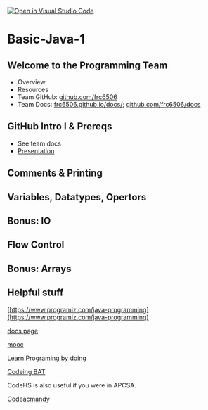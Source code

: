 [![Open in Visual Studio Code](https://classroom.github.com/assets/open-in-vscode-f059dc9a6f8d3a56e377f745f24479a46679e63a5d9fe6f495e02850cd0d8118.svg)](https://classroom.github.com/online_ide?assignment_repo_id=6369886&assignment_repo_type=AssignmentRepo)
# Basic-Java-1

## Welcome to the Programming Team

- Overview
- Resources
- Team GitHub:    [github.com/frc6506](https://github.com/frc6506)
- Team Docs:    [frc6506.github.io/docs/](https://frc6506.github.io/docs/); [github.com/frc6506/docs](https://github.com/frc6506/docs)

## GitHub Intro I & Prereqs

- See team docs
- [Presentation](https://docs.google.com/presentation/d/1C4kl43SWPtGlhXZhZaKj87lJZqm-z4JerMFx0MdTp98/edit)

## Comments & Printing

## Variables, Datatypes, Opertors

## Bonus: IO

## Flow Control

## Bonus: Arrays

## Helpful stuff

[https://www.programiz.com/java-programming](https://www.programiz.com/java-programming)

[docs page](https://frc6506.github.io/docs/)

[mooc](https://java-programming.mooc.fi/)

[Learn Programing by doing](https://programmingbydoing.com/)

[Codeing BAT](https://codingbat.com/java)

CodeHS is also useful if you were in APCSA.

[Codeacmandy](https://www.codecademy.com/learn/learn-java)

